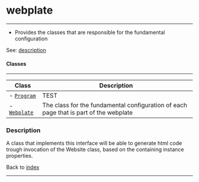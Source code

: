 # webplate 
---

- Provides the classes that are responsible for the fundamental configuration

See: [description](#description)

    
#### Classes
---
| Class | Description |
| --- | --- |
| - [`Program`](../Classes/program.md) | TEST |
| - [`Webplate`](../Classes/webplate.md) | The class for the fundamental configuration of each page that is part of the webplate |

    
### Description

A class that implements this interface will be able to generate html code trough invocation of the Website class, based on the containing instance properties. 

Back to [index](../../README.md#webplate-api-specification-under-development)

---